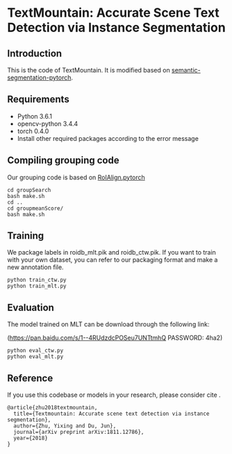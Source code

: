# TextMountain: Accurate Scene Text Detection via Instance Segmentation

## Introduction
This is the code of TextMountain. It is modified based on [semantic-segmentation-pytorch](https://github.com/open-mmlab/mmdetection).

## Requirements
* Python 3.6.1
* opencv-python 3.4.4
* torch 0.4.0
* Install other required packages according to the error message

## Compiling grouping code
Our grouping code is based on [RoIAlign.pytorch](https://github.com/longcw/RoIAlign.pytorch)
```
cd groupSearch
bash make.sh
cd ..
cd groupmeanScore/
bash make.sh
```

## Training
We package labels in roidb_mlt.pik and roidb_ctw.pik. If you want to train with your own dataset, you can refer to our packaging format and make a new annotation file.
```
python train_ctw.py
python train_mlt.py
```

## Evaluation
The model trained on MLT can be download through the following link:

(https://pan.baidu.com/s/1--4RUdzdcPOSeu7UNTtmhQ PASSWORD: 4ha2)
```
python eval_ctw.py
python eval_mlt.py
```
## Reference

If you use this codebase or models in your research, please consider cite .

```
@article{zhu2018textmountain,
  title={Textmountain: Accurate scene text detection via instance segmentation},
  author={Zhu, Yixing and Du, Jun},
  journal={arXiv preprint arXiv:1811.12786},
  year={2018}
}

```

